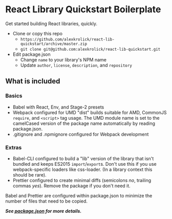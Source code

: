 # React Library Quickstart Boilerplate

Get started building React libraries, quickly.

- Clone or copy this repo 
  - `https://github.com/alexkrolick/react-lib-quickstart/archive/master.zip`
  - `git clone git@github.com:alexkrolick/react-lib-quickstart.git`
- Edit package.json
  - Change `name` to your library's NPM name
  - Update `author`, `license`, `description`, and `repository`

## What is included

### Basics
- Babel with React, Env, and Stage-2 presets
- Webpack configured for UMD "dist" builds suitable for AMD, CommonJS `require`, and `<script>` tag usage. The UMD module name is set to the camelCased version of the package name automatically by reading package.json.
- .gitignore and .npmignore configured for Webpack development

### Extras
- Babel-CLI configured to build a "lib" version of the library that isn't bundled and keeps ES2015 `import`/`export`s. Don't use this if you use webpack-specific loaders like css-loader. (In a library context this should be rare).
- Prettier configured to create minimal diffs (semicolons _no_, trailing commas _yes_). Remove the package if you don't need it.

Babel and Prettier are configured within package.json to minimize the number of files that need to be copied.

__*See [package.json](./package.json) for more details.*__